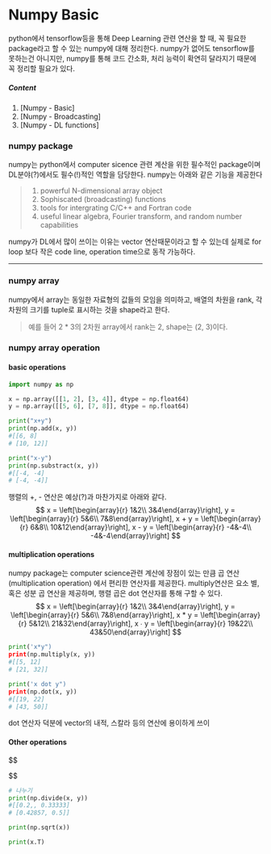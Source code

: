 # Numpy Basic

python에서 tensorflow등을 통해 Deep Learning 관련 연산을 할 때, 꼭 필요한 package라고 할 수 있는 numpy에 대해 정리한다. numpy가 없어도 tensorflow를 못하는건 아니지만, numpy를 통해 코드 간소화, 처리 능력이 확연히 달라지기 때문에 꼭 정리할 필요가 있다.

##### Content
1. [Numpy - Basic]
2. [Numpy - Broadcasting]
3. [Numpy - DL functions]

### numpy package
numpy는 python에서 computer sicence 관련 계산을 위한 필수적인 package이며 DL분야(?)에서도 필수(!)적인 역할을 담당한다. numpy는 아래와 같은 기능을 제공한다

> 1. powerful N-dimensional array object
> 2. Sophiscated (broadcasting) functions
> 3. tools for intergrating C/C++ and Fortran code
> 4. useful linear algebra, Fourier transform, and random number capabilities

numpy가 DL에서 많이 쓰이는 이유는 vector 연산때문이라고 할 수 있는데 실제로 for loop 보다 작은 code line, operation time으로 동작 가능하다.

------
### numpy array
numpy에서 array는 동일한 자료형의 값들의 모임을 의미하고, 배열의 차원을 rank, 각 차원의 크기를 tuple로 표시하는 것을 shape라고 한다.
> 예를 들어 2 * 3의 2차원 array에서 rank는 2, shape는 (2, 3)이다.

### numpy array operation
#### basic operations
``` python
import numpy as np

x = np.array([[1, 2], [3, 4]], dtype = np.float64)
y = np.array([[5, 6], [7, 8]], dtype = np.float64)

print("x+y")
print(np.add(x, y))
#[[6, 8]
# [10, 12]]

print("x-y")
print(np.substract(x, y))
#[[-4, -4]
# [-4, -4]]
```
행렬의 +, - 연산은 예상(?)과 마찬가지로 아래와 같다.
$$
x = \left[\begin{array}{r} 1&2\\
3&4\end{array}\right], 	
y = \left[\begin{array}{r} 5&6\\
7&8\end{array}\right],
x + y = \left[\begin{array}{r} 6&8\\
10&12\end{array}\right], x - y = \left[\begin{array}{r} -4&-4\\
-4&-4\end{array}\right]
$$


#### multiplication operations

numpy package는 computer science관련 계산에 장점이 있는 만큼 곱 연산(multiplication operation) 에서 편리한 연산자를 제공한다. multiply연산은 요소 별, 혹은 성분 곱 연산을 제공하며, 행렬 곱은 dot 연산자를 통해 구할 수 있다.
$$
x = \left[\begin{array}{r} 1&2\\
3&4\end{array}\right], 	
y = \left[\begin{array}{r} 5&6\\
7&8\end{array}\right],
x * y = \left[\begin{array}{r} 5&12\\
21&32\end{array}\right], 
x ∙ y = \left[\begin{array}{r} 19&22\\
43&50\end{array}\right]
$$


```python
print('x*y")
print(np.multiply(x, y))
#[[5, 12]
# [21, 32]]

print('x dot y")
print(np.dot(x, y))
#[[19, 22]
# [43, 50]]
```

dot 연산자 덕분에 vector의 내적, 스칼라 등의 연산에 용이하게 쓰이



#### Other operations

$$

$$

```python
# 나누기
print(np.divide(x, y))
#[[0.2,, 0.33333]
# [0.42857, 0.5]]

print(np.sqrt(x))

print(x.T)
```

